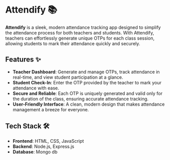 # Attendify 📚

**Attendify** is a sleek, modern attendance tracking app designed to simplify the attendance process for both teachers and students. With Attendify, teachers can effortlessly generate unique OTPs for each class session, allowing students to mark their attendance quickly and securely.

## Features ✨

- **Teacher Dashboard**: Generate and manage OTPs, track attendance in real-time, and view student participation at a glance.
- **Student Check-In**: Enter the OTP provided by the teacher to mark your attendance with ease.
- **Secure and Reliable**: Each OTP is uniquely generated and valid only for the duration of the class, ensuring accurate attendance tracking.
- **User-Friendly Interface**: A clean, modern design that makes attendance management a breeze for everyone.

## Tech Stack 🛠️

- **Frontend**: HTML, CSS, JavaScript
- **Backend**: Node.js, Express.js
- **Database**: Mongo db
